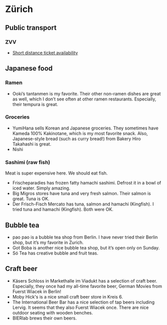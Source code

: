# Zürich

## Public transport

### ZVV

- [Short distance ticket availability](https://www.zvv.ch/zvv/en/timetable/stop-specific-timetable.html)

## Japanese food

### Ramen

- Ooki’s tantanmen is my favorite. Their other non-ramen dishes are great as well, which I don’t see often at other ramen restaurants. Especially, their tempura is great.

### Groceries

- YumiHana sells Korean and Japanese groceries. They sometimes have Kameda 100% Kakinotane, which is my most favorite snack. Also, Japanese-style bread (such as curry bread!) from Bakery Hiro Takahashi is great.
- Nishi

### Sashimi (raw fish)

Meat is super expensive here. We should eat fish.

- Frischeparadies has frozen fatty hamachi sashimi. Defrost it in a bowl of iced water. Simply amazing.
- Big Migros stores have tuna and very fresh salmon. Their salmon is great. Tuna is OK.
- Der Frisch-Fisch Mercato has tuna, salmon and hamachi (Kingfish). I tried tuna and hamachi (Kingfish). Both were OK.

## Bubble tea

- pao pao is a bubble tea shop from Berlin. I have never tried their Berlin shop, but it’s my favorite in Zurich.
- Got Boba is another nice bubble tea shop, but it’s open only on Sunday.
- Só Tea has creative bubble and fruit teas.

## Craft beer

- Käsers Schloss in Markethalle im Viadukt has a selection of craft beer. Especially, they once had my all-time favorite beer, German Movies from Fuerst Wiacek in Berlin!
- Moby Hick's is a nice small craft beer store in Kreis 6.
- The International Beer Bar has a nice selection of tap beers including Lervig. It seems that they also Fuerst Wiacek once. There are nice outdoor seating with wooden benches.
- BIERlab brews their own beers.
